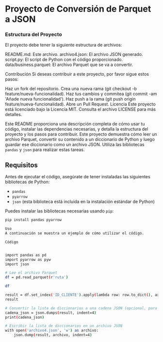 # Proyecto de Conversión de Parquet a JSON
### Estructura del Proyecto
El proyecto debe tener la siguiente estructura de archivos:

README.md: Este archivo.
archivo4.json: El archivo JSON generado.
script.py: El script de Python con el código proporcionado.
data/business.parquet: El archivo Parquet que se va a convertir.

Contribución
Si deseas contribuir a este proyecto, por favor sigue estos pasos:

Haz un fork del repositorio.
Crea una nueva rama (git checkout -b feature/nueva-funcionalidad).
Haz tus cambios y commitea (git commit -am 'Añade nueva funcionalidad').
Haz push a la rama (git push origin feature/nueva-funcionalidad).
Abre un Pull Request.
Licencia
Este proyecto está licenciado bajo la Licencia MIT. Consulta el archivo LICENSE para más detalles.


Este README proporciona una descripción completa de cómo usar tu código, instalar las dependencias necesarias, y detalla la estructura del proyecto y los pasos para contribuir.
Este proyecto demuestra cómo leer un archivo Parquet, convertir su contenido a un diccionario de Python y luego guardar ese diccionario como un archivo JSON. Utiliza las bibliotecas `pandas` y `json` para realizar estas tareas.

## Requisitos

Antes de ejecutar el código, asegúrate de tener instaladas las siguientes bibliotecas de Python:

- `pandas`
- `pyarrow`
- `json` (esta biblioteca está incluida en la instalación estándar de Python)

Puedes instalar las bibliotecas necesarias usando `pip`:

```sh
pip install pandas pyarrow

Uso
A continuación se muestra un ejemplo de cómo utilizar el código.

Código


import pandas as pd
import pyarrow as pyw
import json 

# Lee el archivo Parquet
df = pd.read_parquet(r'ruta')

df

result = df.set_index('ID_CLIENTE').apply(lambda row: row.to_dict(), axis=1).to_dict()
result

# Convertir la lista de diccionarios a una cadena JSON (opcional, para ver el resultado)
cadena_json = json.dumps(result, indent=4)
print(cadena_json)

# Escribir la lista de diccionarios en un archivo JSON
with open('archivo4.json', 'w') as archivo:
    json.dump(result, archivo, indent=4)























